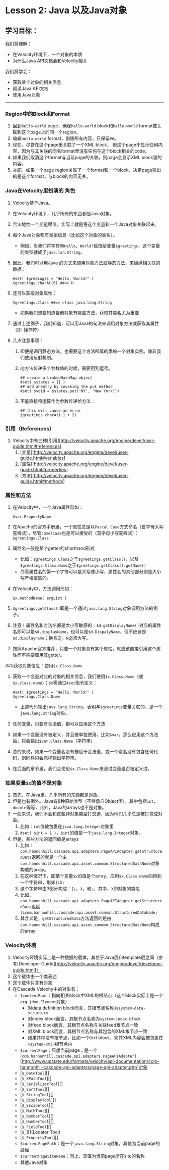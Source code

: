 # Lesson 2: Java 以及Java对象

## 学习目标：

我们将理解：

* 在Velocity环境下，一个对象的本质
* 为什么Java API文档会和Velocity相关

我们将学会：

* 获取某个对象的相关信息
* 阅读Java API文档
* 使用Java对象

-------

### Region中的Block和Format

1. 回到`hello-world` page，确保`hello-world` block和`hello-world` format被关联到这个page上的同一个region。
2. 编辑`hello-world` format，删除所有内容，只保留`##`。
3. 现在，尽管在这个page里关联了一个XML block， 但这个page不显示任何内容，因为与其关联的同名format里没有任何与这个block相关的code。
4. 如果我们取消这个format与当前page的关联，则page会显示XML block里的内容。
5. 亦即，如果一个page region关联了一个format和一个block，决定page输出的是这个format，与block的内容无关。

### Java在Velocity里扮演的 角色

1. Velocity基于Java。

2. 在Velocity环境下，几乎所有的东西都是Java对象。

3. 合法地给一个变量赋值，实际上就是将这个变量和一个Java对象关联起来。

4. 每个Java对象都有类型信息（比如这个对象的类名）。

   * 例如，当我们将字符串`Hello, World!`赋值给变量`$greetings`，这个变量的类型就成了`java.lan.String`。

5. 因此，我们可以用Java 的方式来调用对象方法或静态方法，来操纵相关联的数据：

   ```Velocity
   #set( $greeingts = "Hello, World!" )
   $greetings.charAt(0) ##=> H
   ```

6. 还可以获取对象属性：

   ```velocity
   $greetings.Class ##=> class java.lang.String
   ```

   * 如果我们想要知道当前对象有哪些方法，获取其类名尤为重要

7. 通过上述例子，我们知道，可以用Java的句法来调用对象方法或获取其属性（即`.`操作符）

8. 几点注意事项：

   1. 即便是调用静态方法，也需要这个方法所属的类的一个对象实例。除非我们使用反射机制。

   2. 向方法传递多个参数值的时候，需要用到逗号。

      ```velocity
      ## create a LinkedHashMap object
      #set( $states = {} )
      ## add anentry by invoking the put method
      #set( $void = $states.put('NY', 'New York'))
      ```

   3. 不能直接将运算作为参数传递给方法：

      ```velocity
      ## this will cause an error
      $greetings.charAt( 1 + 2)
      ```

### 引用（References）

1. Velocity中有三种[引用][http://velocity.apache.org/engine/devel/user-guide.html#references]:
   1. [变量][http://velocity.apache.org/engine/devel/user-guide.html#variables]
   2. [属性][http://velocity.apache.org/engine/devel/user-guide.html#properties]
   3. [方法][http://velocity.apache.org/engine/devel/user-guide.html#methods]

### 属性和方法

1. 在Velocity中，一个Java属性形如：

   ```velocity
   $var.PropertyName
   ```

2. 在Apache的官方手册里，一个属性总是以`Pascal Case`方式命名（首字母大写驼峰式），尽管`camelCase`也是可以接受的（首字母小写驼峰式）：`$greetings.Class`

3. 属性名一般是某个getter的shorthand形式

   * 比如：`$greetings.Class`之于`$greetings.getClass()`，以及`$greetings.Class.Name`之于`$greetings.getClass().getName()`
   * 尽管属性名的第一个字符可以是大写或小写，属性名的其他部分则是大小写严格敏感的。

4. 在Velocity中，方法调用形如：

   ```velocity
   $x.methodName( argList )
   ```

5. `$greetings.getClass()`即是一个通过`java.lang.String`对象调用方法的例子。

6. 注意！属性名和方法名都是大小写敏感的：`$d.getDisplayName()`对应的属性名即可以是`$d.displayName`，也可以是`$d.DispalyName`，但不应该是`$d.displayname`；换言之，`N`必须大写。

7. 按照Apache官方推荐，只要一个对象具有某个属性，就应该直接引用这个属性而不需要调用其getter。

###获取对象信息：使用`$x.Class.Name`

1. 获取一个变量对应的对象的相关信息，我们使用`$x.Class.Name`（或`$x.class.name`）；`$x`需通过`#set`指令定义：

   ```velocity
   #set( $greetings = "Hello, World!" )
   $greetings.Class.Name
   ```

   * 上述代码输出`java.lang.String`，表明与`$greetings`变量关联的，是一个`java.lang.String`对象。

2. 任何变量，只要有合法值，都可以应用这个方法

3. 如果一个变量没有被定义，并且被单独使用，比如`$var`，那么应用这个方法后，只会输出`$var.Class.Name`（字符串）

4. 总的来说，如果一个变量名没有被赋予合法值，或一个宏名没有包含任何代码，则同样只会原样输出字符串。

5. 在后面的章节里，我们会使用`$x.Class.Name`来测试变量是否被定义过。

### 如果变量`$x`的值不是对象

1. 首先，在Java里，几乎所有的东西都是对象。
2. 但是也有例外。Java有8种原始类型（不继承自Object类），其中包括`int`，`double`等等，此外，Java的arrays也不是对象。
3. 一般来说，我们不会和这些非对象类型打交道，因为他们几乎总是被打包成对象。
   1. 比如：`int`值被包裹在`java.lang.Integer`对象里
   2. `#set( $int = 1 )`，`$int`的值是一个`java.lang.Integer`对象。
4. 但是，某些方法的返回值是arrays
   1. 比如：`com.hannonhill.cascade.api.adapters.PageAPIAdapter.getStructuredData`返回的就是一个由`com.hannonhill.cascade.api.asset.common.StructuredDataNode`对象构成的array。
   2. 在这种情况下，即某个变量`$x`的值是个array，应用`$x.Class.Name`回得到一个字符串，形如`[LX;`
   3. 这个字符串由3部分构成：`[L`，`X`，和`;`，其中，`X`即对象的类名
   4. 比如，`com.hannonhill.cascade.api.adapters.PageAPIAdapter.getStructuredData`返回`[Lcom.hannonhill.cascade.api.asset.common.StructuredDataNode;`
   5. 其含义是，`getStructuredData`方法返回的是由`com.hannonhill.cascade.api.asset.common.StructuredDataNode`构成的array

### Velocity环境

1. Velocity环境实际上是一种数据的载体，其位于Java层和template层之间（参考[Developer Guide][http://velocity.apache.org/engine/devel/developer-guide.html]）
2. 这个载体由一个类表述
3. 这个载体只含有对象
4. 在Cascade Velocity中的对象有：
   * `$contentRoot`：指向相关block中XML的根结点（这个block实际上是一个`org.jdom.Element`对象）
     * 对data definition block而言，其根节点名称为`system-data-structure`
     * 对index block而言，其根节点名称为`system-index-block`
     * 对feed block而言，其根节点名称与关联feed根节点一致
     * 对XML block而言，其根节点名称与其包含的XML根节点一致
     * 如果其中没有根节点，比如一个text block，则其XML内容会被包裹在`<system-xml>`根节点内
   * `$currentPage`：只想当前page；是一个[`com.hannonhill.cascade.api.adapters.PageAPIAdapter`][http://www.upstate.edu/formats/velocity/api-documentation/com-hannonhill-cascade-api-adapters/page-api-adapter.php]对象
   * [`$_DateTool`][]
   * [`$_XPathTool`][]
   * [`$_SerializerTool`][]
   * [`$_SortTool`][]
   * [`$_StringTool`][]
   * [`$_DisplayTool`][]
   * [`$_EscapeTool`][]
   * [`$_MathTool`][]
   * [`$_NumberTool`][]
   * [`$_NumberTool`][]
   * [`$_FieldTool`][]
   * [`$_`][](Locator Tool)
   * [`$_PropertyTool`][]
   * `$currentPagePath`：是一个`java.lang.String`对象，其值为当前page的路径
   * `$currentPageSiteName`：同上，其值为当前page所在site的名称
   * 其他Java对象